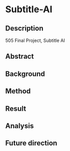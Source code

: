 # Subtitle-AI

## Description

505 Final Project, Subtitle AI

## Abstract
## Background
## Method
## Result
## Analysis
## Future direction
